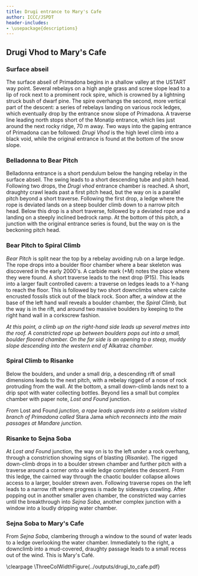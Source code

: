 ```yaml
---
title: Drugi entrance to Mary's Cafe
author: ICCC/JSPDT
header-includes:
- \usepackage{descriptions}
---
```


## Drugi Vhod to Mary's Cafe

### Surface abseil
The surface abseil of Primadona begins in a shallow valley at the USTART way point. Several rebelays on a high angle grass and scree slope lead to a lip of rock next to a prominent rock spire, which is crowned by a lightning struck bush of dwarf pine. The spire overhangs the second, more vertical part of the descent: a series of rebelays landing on various rock ledges, which eventually drop by the entrance snow slope of Primadona. A traverse line leading north stops short of the Monatip entrance, which lies just around the next rocky ridge, 70 m away. Two ways into the gaping entrance of Primadona can be followed: _Drugi Vhod_ is the high level climb into a black void, while the original entrance is found at the bottom of the snow slope.

### Belladonna to Bear Pitch
Belladonna entrance is a short pendulum below the hanging rebelay in the surface abseil.
The swing leads to a short descending tube and pitch head. Following two drops, the _Drugi vhod_ entrance chamber is reached.
A short, draughty crawl leads past a first pitch head, but the way on is a parallel pitch beyond a short traverse.
Following the first drop, a ledge where the rope is deviated lands on a steep boulder climb down to a narrow pitch head.
Below this drop is a short traverse, followed by a deviated rope and a landing on a steeply inclined bedrock ramp.
At the bottom of this pitch, a junction with the original entrance series is found, but the way on is the beckoning pitch head.

### Bear Pitch to Spiral Climb
_Bear Pitch_ is split near the top by a rebelay avoiding rub on a large ledge. The rope drops into a boulder floor chamber where a bear skeleton was discovered in the early 2000's. A carbide mark (+M) notes the place where they were found. A short traverse leads to the next drop (P15). This leads into a larger fault controlled cavern: a traverse on ledges leads to a Y-hang to reach the floor. This is followed by two short downclimbs where calcite encrusted fossils stick out of the black rock. Soon after, a window at the base of the left hand wall reveals a boulder chamber, the _Spiral Climb_, but the way is in the rift, and around two massive boulders by keeping to the right hand wall in a corkscrew fashion.

_At this point, a climb up on the right-hand side leads up several metres into the roof.  A constricted rope up between boulders pops out into a small, boulder floored chamber. On the far side is an opening to a steep, muddy slope descending into the western end of_ Alkatraz _chamber._

### Spiral Climb to Risanke

Below the boulders, and under a small drip, a descending rift of small dimensions leads to the next pitch, with a rebelay rigged of a nose of rock protruding from the wall. At the bottom, a small down-climb lands next to a drip spot with water collecting bottles. Beyond lies a small but complex chamber with paper note, _Lost and Found_ junction.

_From_ Lost and Found _junction, a rope leads upwards into a seldom visited branch of Primadona called_ Stara Jama _which reconnects into the main passages at Manđare junction._

### Risanke to Sejna Soba
At _Lost and Found_ junction, the way on is to the left under a rock overhang, through a constriction showing signs of blasting (_Risanke_). The rigged down-climb drops in to a boulder strewn chamber and further pitch with a traverse around a corner onto a wide ledge completes the descent. From this ledge, the cairned way through the chaotic boulder collapse allows access to a larger, boulder strewn aven. Following traverse ropes on the left leads to a narrow rift where progress is made by sideways crawling. After popping out in another smaller aven chamber, the constricted way carries until the breakthrough into _Sejna Soba_, another complex junction with a window into a loudly dripping water chamber.

### Sejna Soba to Mary's Cafe
From _Sejna Soba_, clambering through a window to the sound of water leads to a ledge overlooking the water chamber. Immediately to the right, a downclimb into a mud-covered, draughty passage leads to a small recess out of the wind. This is Mary's Café.

\clearpage
\ThreeColWidthFigure{../outputs/drugi_to_cafe.pdf}
